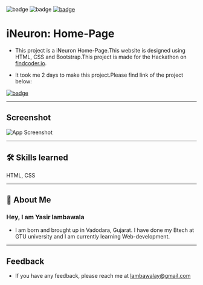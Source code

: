 ![badge](https://img.shields.io/badge/MADE%20WITH-HTML%20%26%20CSS-blue)
![badge](https://img.shields.io/badge/TIME%20TAKEN-2--Days-red)
[![badge](https://img.shields.io/badge/SEE%20DEMO%20-VISIT-green)](https://ineuron-home-page-by-yasir.netlify.app/)

# iNeuron: Home-Page

- This project is a iNeuron Home-Page.This website is designed using HTML, CSS and Bootstrap.This project is made for the Hackathon on [findcoder.io](https://www.findcoder.io/).

- It took me 2 days to make this project.Please find link of the project below:

[![badge](https://img.shields.io/badge/LINK%20OF-iNeuron--HOMEPAGE-purple)](https://ineuron-home-page-by-yasir.netlify.app/)

---

## Screenshot

![App Screenshot](./images/ineuron-homepage-ss.png)

---

## 🛠 Skills learned

HTML, CSS

---

## 🚀 About Me

### Hey, I am Yasir lambawala

- I am born and brought up in Vadodara, Gujarat. I have done my Btech at GTU university and I am currently learning Web-development.

---

## Feedback

- If you have any feedback, please reach me at lambawalay@gmail.com
